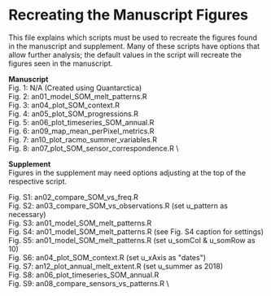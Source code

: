 # Recreating the Manuscript Figures

This file explains which scripts must be used to recreate the figures found in the manuscript and supplement.
Many of these scripts have options that allow further analysis; the default values in the script will recreate the figures seen in the manuscript.

__Manuscript__ \
Fig. 1:       N/A (Created using Quantarctica) \
Fig. 2:       an01_model_SOM_melt_patterns.R \
Fig. 3:       an04_plot_SOM_context.R \
Fig. 4:       an05_plot_SOM_progressions.R \
Fig. 5:       an06_plot_timeseries_SOM_annual.R \
Fig. 6:       an09_map_mean_perPixel_metrics.R \
Fig. 7:       an10_plot_racmo_summer_variables.R \
Fig. 8:       an07_plot_SOM_sensor_correspondence.R \

__Supplement__ \
Figures in the supplement may need options adjusting at the top of the respective script.

Fig. S1:      an02_compare_SOM_vs_freq.R \
Fig. S2:      an03_compare_SOM_vs_observations.R (set u_pattern as necessary) \
Fig. S3:      an01_model_SOM_melt_patterns.R \
Fig. S4:      an01_model_SOM_melt_patterns.R (see Fig. S4 caption for settings) \
Fig. S5:      an01_model_SOM_melt_patterns.R (set u_somCol & u_somRow as 10) \
Fig. S6:      an04_plot_SOM_context.R (set u_xAxis as "dates") \
Fig. S7:      an12_plot_annual_melt_extent.R (set u_summer as 2018) \
Fig. S8:      an06_plot_timeseries_SOM_annual.R \
Fig. S9:      an08_compare_sensors_vs_patterns.R \
